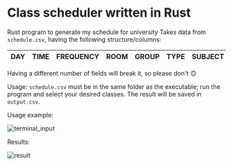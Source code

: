 # Class scheduler written in Rust
Rust program to generate my schedule for university
Takes data from ```schedule.csv```, having the following structure/columns:

 DAY | TIME | FREQUENCY | ROOM | GROUP | TYPE | SUBJECT | TEACHER 
-----|------|------|------|------|------|------|------|

Having a different number of fields will break it, so please don't 🙃

Usage: ```schedule.csv``` must be in the same folder as the executable; run the program and select your desired classes. The result will be saved in ```output.csv```.

Usage example:

![terminal_input](https://github.com/user-attachments/assets/51b4ade0-c0fd-4493-be0d-d4e6fc585c82)

Results:

![result](https://github.com/user-attachments/assets/23581a1a-88fe-4c20-8078-44cc8f509290)
